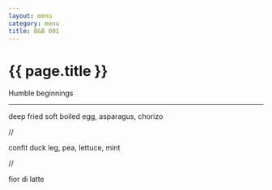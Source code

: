 ```yaml
---
layout: menu
category: menu
title: B&B 001
---
```


{{ page.title }}
================

<p class="meta mb">Humble beginnings</p>

---

deep fried soft boiled egg, asparagus, chorizo

//

confit duck leg, pea, lettuce, mint

//

fior di latte
